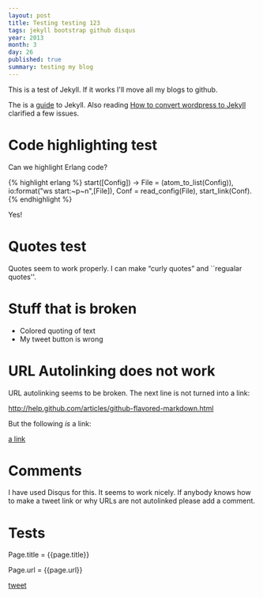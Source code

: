 ```yaml
---
layout: post
title: Testing testing 123
tags: jekyll bootstrap github disqus
year: 2013
month: 3
day: 26
published: true
summary: testing my blog
---
```


This is a test of Jekyll. If it works I'll move all my blogs to github.

The is a <a href="http://cobyism.com/jekyll/docs/home/">guide</a> to Jekyll. Also
reading <a href="http://paulstamatiou.com/how-to-wordpress-to-jekyll">How to convert
wordpress to Jekyll</a> clarified a few issues.

Code highlighting test
======================

Can we highlight Erlang code?

{% highlight erlang %}
start([Config]) ->
    File = (atom_to_list(Config)),
    io:format("ws start:~p~n",[File]),
    Conf = read_config(File),
    start_link(Conf).
{% endhighlight %}

Yes!


Quotes test
===========

Quotes seem to work properly. I can make &ldquo;curly quotes&rdquo; and
``regualar quotes''.

Stuff that is broken
====================

* Colored quoting of text
* My tweet button is wrong

URL Autolinking does not work
==========

URL autolinking seems to be broken. The next line is not turned into 
a link:

http://help.github.com/articles/github-flavored-markdown.html

But the following *is* a link:

<a href="http://help.github.com/articles/github-flavored-markdown.html">a link</a>


Comments
========

I have used Disqus for this. It seems to work nicely.
If anybody knows how to make a tweet link or why URLs are not autolinked please
add a comment.

Tests
=====

Page.title = {{page.title}}

Page.url = {{page.url}}

<a href="https://twitter.com/share" class="twitter-share-button" data-size="medium"
data-url="http://joearms.github.com/2013/03/27/promoting-erlang.html">
tweet</a>

<script>!function(d,s,id){var js,fjs=d.getElementsByTagName(s)[0];if(!d.getElementById(id)){js=d.createElement(s);js.id=id;js.src="//platform.twitter.com/widgets.js";fjs.parentNode.insertBefore(js,fjs);}}(document,"script","twitter-wjs");</script>







